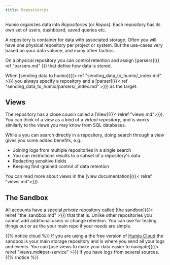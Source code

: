 ```yaml
---
title: Repositories
---
```


Humio organizes data into _Repositories_ (or _Repos_). Each repository has its
own set of users, dashboard, saved queries etc.

A repository is container for data with associated storage.
Often you will have one physical repository per project or system. But the use-cases
very based on your data volume, and many other factors.

On a physical repository you can control retention and assign
[parsers]({{ ref "parsers.md" }}) that define how data is stored.

When [sending data to humio]({{< ref "sending_data_to_humio/_index.md" >}}) you always
specify a repository and a [parser]({{< ref "sending_data_to_humio/parsers/_index.md" >}}) as the target.

## Views

The repository has a close cousin called a [View]({{< relref "views.md">}}).
You can think of a view as a kind of a _virtual repository_, and is works similarly
to the views you may know from SQL databases.

While a you can search directly in a repository, doing search through a view
gives you some added benefits, e.g.:

- Joining logs from multiple repositories in a single search
- You can restrictions results to a subset of a repository's data
- Redacting sensitive fields
- Keeping find-grained control of data retention

You can read more about views in the [view documentation]({{< relref "views.md">}}).  

## The Sandbox

All accounts have a special _private_ repository called [the sandbox]({{< relref "the_sandbox.md" >}}) that that is. Unlike other
repositories you cannot add additional users or change retention. You can use for testing things out
or as the your main repo if your needs are simple.

{{% notice cloud %}}
If you are using a the free version of [Humio Cloud](https://cloud.humio.com) the sandbox
is your main storage repository and is where you send all your logs and events. You can
[use views to make your data easier to navigate]({{< relref "views.md#per-service" >}})
if you have logs from several sources.
{{% /notice %}}
